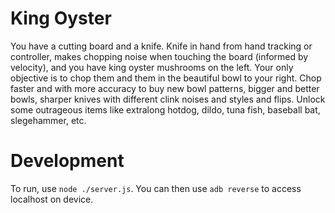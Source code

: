 # King Oyster

You have a cutting board and a knife. Knife in hand from hand tracking or controller, makes chopping noise when touching the board (informed by velocity), and you have king oyster mushrooms on the left. Your only objective is to chop them and them in the beautiful bowl to your right. Chop faster and with more accuracy to buy new bowl patterns, bigger and better bowls, sharper knives with different clink noises and styles and flips. Unlock some outrageous items like extralong hotdog, dildo, tuna fish, baseball bat, slegehammer, etc.

# Development

To run, use `node ./server.js`. You can then use `adb reverse` to access localhost on device.